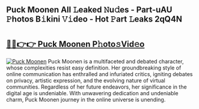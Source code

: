 ## Puck Moonen All 𝙻eaked 𝙽u𝚍es - Part-uAU 𝙿hotos B𝚒kini 𝚅𝚒deo - Hot 𝙿art 𝙻eaks 2qQ4N

# <h2><a href="http://ld21f1.urlbe.top/?page=Puck+Moonen">🔗🔗👉👉 Puck Moonen P𝚑oto𝚜Vid𝚎o</a></h2>

[![Puck Moonen](https://i.imgur.com/eBuTRDB.gif)](http://ld21f1.urlbe.top/?page=Puck+Moonen)
Puck Moonen is a multifaceted and debated character, whose complexities resist easy definition. Her groundbreaking style of online communication has enthralled and infuriated critics, igniting debates on privacy, artistic expression, and the evolving nature of virtual communities. Regardless of her future endeavors, her significance in the digital age is undeniable. With unwavering dedication and undeniable charm, Puck Moonen journey in the online universe is unending.
